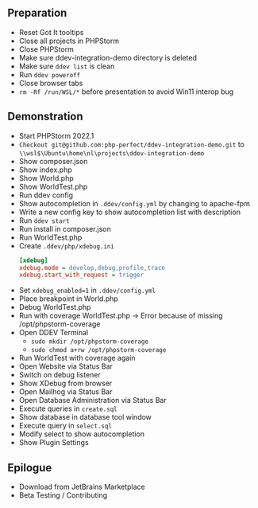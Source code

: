 ## Preparation

- Reset Got It tooltips
- Close all projects in PHPStorm
- Close PHPStorm
- Make sure ddev-integration-demo directory is deleted
- Make sure `ddev list` is clean
- Run `ddev poweroff`
- Close browser tabs
- `rm -Rf /run/WSL/*` before presentation to avoid Win11 interop bug

## Demonstration

- Start PHPStorm 2022.1
- `Checkout git@github.com:php-perfect/ddev-integration-demo.git` to
  `\\wsl$\Ubuntu\home\nl\projects\ddev-integration-demo`
- Show composer.json
- Show index.php
- Show World.php
- Show WorldTest.php
- Run ddev config
- Show autocompletion in `.ddev/config.yml` by changing to apache-fpm
- Write a new config key to show autocompletion list with description
- Run `ddev start`
- Run install in composer.json
- Run WorldTest.php
- Create `.ddev/php/xdebug.ini`
  ```ini
  [xdebug]
  xdebug.mode = develop,debug,profile,trace
  xdebug.start_with_request = trigger
  ```
- Set `xdebug_enabled=1` in `.ddev/config.yml`
- Place breakpoint in World.php
- Debug WorldTest.php
- Run with coverage WorldTest.php -> Error because of missing /opt/phpstorm-coverage
- Open DDEV Terminal
    - `sudo mkdir /opt/phpstorm-coverage`
    - `sudo chmod a+rw /opt/phpstorm-coverage`
- Run WorldTest with coverage again
- Open Website via Status Bar
- Switch on debug listener
- Show XDebug from browser
- Open Mailhog via Status Bar
- Open Database Administration via Status Bar
- Execute queries in `create.sql`
- Show database in database tool window
- Execute query in `select.sql`
- Modify select to show autocompletion
- Show Plugin Settings

## Epilogue

- Download from JetBrains Marketplace
- Beta Testing / Contributing
